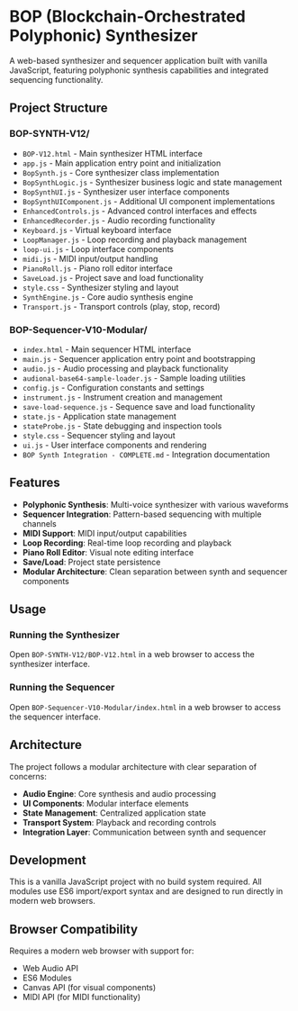 # BOP (Blockchain-Orchestrated Polyphonic) Synthesizer

A web-based synthesizer and sequencer application built with vanilla JavaScript, featuring polyphonic synthesis capabilities and integrated sequencing functionality.

## Project Structure

### BOP-SYNTH-V12/
- `BOP-V12.html` - Main synthesizer HTML interface
- `app.js` - Main application entry point and initialization
- `BopSynth.js` - Core synthesizer class implementation
- `BopSynthLogic.js` - Synthesizer business logic and state management
- `BopSynthUI.js` - Synthesizer user interface components
- `BopSynthUIComponent.js` - Additional UI component implementations
- `EnhancedControls.js` - Advanced control interfaces and effects
- `EnhancedRecorder.js` - Audio recording functionality
- `Keyboard.js` - Virtual keyboard interface
- `LoopManager.js` - Loop recording and playback management
- `loop-ui.js` - Loop interface components
- `midi.js` - MIDI input/output handling
- `PianoRoll.js` - Piano roll editor interface
- `SaveLoad.js` - Project save and load functionality
- `style.css` - Synthesizer styling and layout
- `SynthEngine.js` - Core audio synthesis engine
- `Transport.js` - Transport controls (play, stop, record)

### BOP-Sequencer-V10-Modular/
- `index.html` - Main sequencer HTML interface
- `main.js` - Sequencer application entry point and bootstrapping
- `audio.js` - Audio processing and playback functionality
- `audional-base64-sample-loader.js` - Sample loading utilities
- `config.js` - Configuration constants and settings
- `instrument.js` - Instrument creation and management
- `save-load-sequence.js` - Sequence save and load functionality
- `state.js` - Application state management
- `stateProbe.js` - State debugging and inspection tools
- `style.css` - Sequencer styling and layout
- `ui.js` - User interface components and rendering
- `BOP Synth Integration - COMPLETE.md` - Integration documentation

## Features

- **Polyphonic Synthesis**: Multi-voice synthesizer with various waveforms
- **Sequencer Integration**: Pattern-based sequencing with multiple channels
- **MIDI Support**: MIDI input/output capabilities
- **Loop Recording**: Real-time loop recording and playback
- **Piano Roll Editor**: Visual note editing interface
- **Save/Load**: Project state persistence
- **Modular Architecture**: Clean separation between synth and sequencer components

## Usage

### Running the Synthesizer
Open `BOP-SYNTH-V12/BOP-V12.html` in a web browser to access the synthesizer interface.

### Running the Sequencer
Open `BOP-Sequencer-V10-Modular/index.html` in a web browser to access the sequencer interface.

## Architecture

The project follows a modular architecture with clear separation of concerns:

- **Audio Engine**: Core synthesis and audio processing
- **UI Components**: Modular interface elements
- **State Management**: Centralized application state
- **Transport System**: Playback and recording controls
- **Integration Layer**: Communication between synth and sequencer

## Development

This is a vanilla JavaScript project with no build system required. All modules use ES6 import/export syntax and are designed to run directly in modern web browsers.

## Browser Compatibility

Requires a modern web browser with support for:
- Web Audio API
- ES6 Modules
- Canvas API (for visual components)
- MIDI API (for MIDI functionality)

